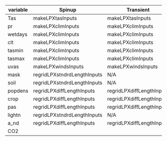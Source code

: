 |variable|Spinup                     |Transient                 |
|--------|---------------------------|--------------------------|
|Tas     |makeLPXtasInputs           |makeLPXtasInputs          |
|pr      |makeLPXclimInputs          |makeLPXclimInputs         |
|wetdays |makeLPXclimInputs          |makeLPXclimInputs         |
|clt     |makeLPXclimInputs          |makeLPXclimInputs         |
|tasmin  |makeLPXclimInputs          |makeLPXclimInputs         |
|tasmax  |makeLPXclimInputs          |makeLPXclimInputs         |
|uvas    |makeLPXwindsInputs         |makeLPXwindsInputs        |
|mask    |regridLPXstndrdLengthInputs|N/A                       |
|soil    |regridLPXstndrdLengthInputs|N/A                       |
|popdens |regridLPXdiffLengthInputs  |regridLPXdiffLengthInputs |
|crop    |regridLPXdiffLengthInputs  |regridLPXdiffLengthInputs |
|pas     |regridLPXdiffLengthInputs  |regridLPXdiffLengthInputs |
|lightn  |regridLPXstndrdLengthInputs|N/A                       |
|a_nd    |regridLPXdiffLengthInputs  |regridLPXdiffLengthInputs |
|CO2     |   |   |